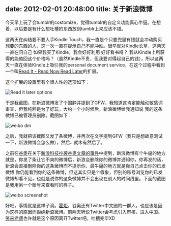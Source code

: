 date: 2012-02-01 20:48:00
title: 关于新浪微博
---
今天早上玩了会tumblr的costomize，觉得tumblr的自定义功能真心牛逼。在想着，以后要是有什么想吐槽的东西放到tumblr上来应该不错。

这两天在纠结要不要入手Kindle Touch，我一直是个只要兜里有钱就会冲动购买想要的东西的人，这一次一直在提示自己不能冲动。很早就对Kindle长草，这两天一直在问自己 如果我买了Kindle，我会好好利用 好好看书吗？ 我从Kindle上所获得的能值回这个价格吗？（虽然Kindle不贵，但我要对得起自己的钱），所以这两天一直在体验Kindle上吸引我的personal document service，在这个过程中看到一个叫[Read It - Read Now,Read Later](https://chrome.google.com/webstore/detail/hkpekaddkiibmnedmbgbpfmegmpfmbai)的扩展。

<!--more-->

这个扩展的设置里有个很人性的选项如下：

![Read it later options](http://7fva40.com1.z0.glb.clouddn.com/2012/readit_chrome_extention.png)

于是我截图，在新浪微博发了个围脖并提到了GFW，我知道这肯定能触动敏感词审查，但我纯粹是为了好玩。大约一个小时候后，新浪微博给我通知说 我的这条微博已被管理员删除。截图如下：

![weibo dm](http://7fva40.com1.z0.glb.clouddn.com/2012/sinaweibo_screeshot_dm.jpg)

之后，我就把该截图又发了条微博，并再次在文字提到GFW（我只是想故意测试一下，新浪微博会怎么做），然后…就木有然后了。

之前在[谷奥](http://www.guao.hk/)在关于[新浪科技抄袭谷奥文章的事件](http://b.gkp.cc/2011/06/04/guao-and-sex-lang-similar-article/)中提到，新浪微博有个牛逼的地方就是，你发了条让它不爽的微博后，新浪会删除你的微博并通知你，你再发的话，新浪会直接删除你的这条微博而不提示你，最牛逼的地方就是你自己点击你的已发微博 你仍能看到你的这条微博，但这其实只是个假象，但别的账号浏览你的已发微博却看不见，也就是说你的这条微博并不会出现在别人的时间线里。下面的截图是我用另一个账号来查看时的样子。

![weibo screenshot](http://7fva40.com1.z0.glb.clouddn.com/2012/sinaweibo_screeshot.jpg)

好吧，事情就是这样子滴。[霍炬](http://blog.devep.net/virushuo/)，谷奥还有Twitter中文圈的一群人，也应该是因为这样的原因而拒绝新浪微博。前两天听说Twitter会考虑引入审核，进入中国。[笑来老师](http://www.lixiaolai.com/archives/11510.html)也许就是这个原因离开Twitter吧。吐槽完毕XD